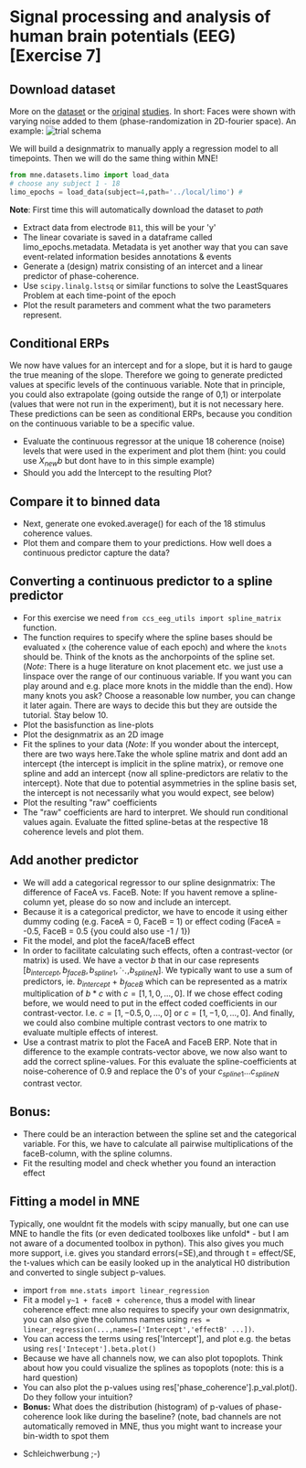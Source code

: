 # Signal processing and analysis of human brain potentials (EEG) [Exercise 7]

## Download dataset
More on the [dataset](https://datashare.is.ed.ac.uk/handle/10283/2189) or the [original](https://www.frontiersin.org/articles/10.3389/fpsyg.2010.00019/full) [studies](https://bmcneurosci.biomedcentral.com/articles/10.1186/1471-2202-9-98). 
In short: Faces were shown with varying noise added to them (phase-randomization in 2D-fourier space).
An example:
![trial schema](https://media.springernature.com/lw685/springer-static/image/art%3A10.1186%2F1471-2202-9-98/MediaObjects/12868_2008_Article_781_Fig2_HTML.jpg)

We will build a designmatrix to manually apply a regression model to all timepoints. Then we will do the same thing within MNE!

```python
from mne.datasets.limo import load_data
# choose any subject 1 - 18
limo_epochs = load_data(subject=4,path='../local/limo') #
```
**Note**: First time this will automatically download the dataset to *path*

- Extract data from electrode `B11`, this will be your 'y'
- The linear covariate is saved in a dataframe called limo_epochs.metadata. Metadata is yet another way that you can save event-related information besides annotations & events
- Generate a (design) matrix consisting of an intercet and a linear predictor of phase-coherence.
- Use `scipy.linalg.lstsq` or similar functions to solve the LeastSquares Problem at each time-point of the epoch
- Plot the result parameters and comment what the two parameters represent.

## Conditional ERPs
We now have values for an intercept and for a slope, but it is hard to gauge the true meaning of the slope. Therefore we going to generate predicted values at specific levels of the continuous variable. Note that in principle, you could also extrapolate (going outside the range of 0,1) or interpolate (values that were not run in the experiment), but it is not necessary here.
These predictions can be seen as conditional ERPs, because you condition on the continuous variable to be a specific value.

- Evaluate the continuous regressor at the unique 18 coherence (noise) levels that were used in the experiment and plot them (hint: you could use $X_{new}b$ but dont have to in this simple example)
- Should you add the Intercept to the resulting Plot?

## Compare it to binned data
- Next, generate one evoked.average() for each of the 18 stimulus coherence values.
- Plot them and compare them to your predictions. How well does a continuous predictor capture the data?

## Converting a continuous predictor to a spline predictor
- For this exercise we need `from ccs_eeg_utils import spline_matrix` function.
- The function requires to specify where the spline bases should be evaluated `x` (the coherence value of each epoch) and where the `knots` should be. Think of the knots as the anchorpoints of the spline set. (*Note*: There is a huge literature on knot placement etc. we just use a linspace over the range of our continuous variable. If you want you can play around and e.g. place more knots in the middle than the end). How many knots you ask? Choose a reasonable low number, you can change it later again. There are ways to decide this but they are outside the tutorial. Stay below 10.
- Plot the basisfunction as line-plots
- Plot the designmatrix as an 2D image
- Fit the splines to your data (*Note*: If you wonder about the intercept, there are two ways here.Take the whole spline matrix and dont add an intercept {the intercept is implicit in the spline matrix}, or remove one spline and add an intercept {now all spline-predictors are relativ to the intercept}. Note that due to potential asymmetries in the spline basis set, the intercept is not necessarily what you would expect, see below)
- Plot the resulting "raw" coefficients
- The "raw" coefficients are hard to interpret. We should run conditional values again. Evaluate the fitted spline-betas at the respective 18 coherence levels and plot them.

## Add another predictor
- We will add a categorical regressor to our spline designmatrix: The difference of FaceA vs. FaceB. Note: If you havent remove a spline-column yet, please do so now and include an intercept.
- Because it is a categorical predictor, we have to encode it using either dummy coding (e.g. FaceA = 0, FaceB = 1) or effect coding (FaceA = -0.5, FaceB = 0.5 {you could also use -1 / 1})
- Fit the model, and plot the faceA/faceB effect
- In order to facilitate calculating such effects, often a contrast-vector (or matrix) is used. We have a vector $b$ that in our case represents $[b_{intercept},b_{faceB},b_{spline1}, \ddots, b_{splineN}]$. We typically want to use a sum of predictors, ie. $b_{intercept}$ + $b_{faceB}$ which can be represented as a matrix multiplication of $b*c$ with $c = [1,1,0,\dots,0]$. If we chose effect coding before, we would need to put in the effect coded coefficients in our contrast-vector. I.e. $c = [1,-0.5,0,\dots,0]$ or $c = [1,-1,0,\dots,0]$. And finally, we could also combine multiple contrast vectors to one matrix to evaluate multiple effects of interest.
- Use a contrast matrix to plot the FaceA and FaceB ERP. Note that in difference to the example contrats-vector above, we now also want to add the correct spline-values. For this evaluate the spline-coefficients at noise-coherence of 0.9 and replace the 0's of your $c_{spline1} \dots c_{splineN}$ contrast vector.

## Bonus:
- There could be an interaction between the spline set and the categorical variable. For this, we have to calculate all pairwise multiplications of the faceB-column, with the spline columns.
- Fit the resulting model and check whether you found an interaction effect

## Fitting a model in MNE
Typically, one wouldnt fit the models with scipy manually, but one can use MNE to handle the fits (or even dedicated toolboxes like unfold* - but I am not aware of a documented toolbox in python). This also gives you much more support, i.e. gives you standard errors(=SE),and through t = effect/SE, the t-values which can be easily looked up in the analytical H0 distribution and converted to single subject p-values.

- import `from mne.stats import linear_regression`
- Fit a model `y~1 + faceB + coherence`, thus a model with linear coherence effect: mne also requires to specify your own designmatrix, you can also give the columns names using `res = linear_regression(...,names=['Intercept','effectB' ...])`.
- You can access the terms using res['Intercept'], and plot e.g. the betas using `res['Intecept'].beta.plot()`
- Because we have all channels now, we can also plot topoplots. Think about how you could visualize the splines as topoplots (note: this is a hard question)
- You can also plot the p-values using res['phase_coherence'].p_val.plot(). Do they follow your intuition? 
- **Bonus:** What does the distribution (histogram) of p-values of phase-coherence look like during the baseline? (note, bad channels are not automatically removed in MNE, thus you might want to increase your bin-width to spot them

* Schleichwerbung ;-)

